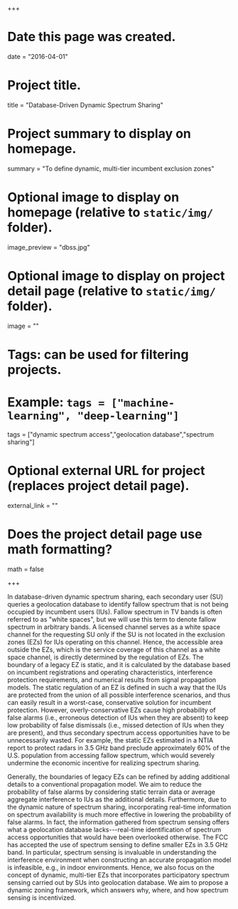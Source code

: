 +++
# Date this page was created.
date = "2016-04-01"

# Project title.
title = "Database-Driven Dynamic Spectrum Sharing"

# Project summary to display on homepage.
summary = "To define dynamic, multi-tier incumbent exclusion zones"

# Optional image to display on homepage (relative to `static/img/` folder).
image_preview = "dbss.jpg"

# Optional image to display on project detail page (relative to `static/img/` folder).
image = ""

# Tags: can be used for filtering projects.
# Example: `tags = ["machine-learning", "deep-learning"]`
tags = ["dynamic spectrum access","geolocation database","spectrum sharing"]

# Optional external URL for project (replaces project detail page).
external_link = ""

# Does the project detail page use math formatting?
math = false

+++

In database-driven dynamic spectrum sharing, each secondary user (SU) queries a geolocation database to identify fallow spectrum that is not being occupied by incumbent users (IUs). Fallow spectrum in TV bands is often referred to as "white spaces", but we will use this term to denote fallow spectrum in arbitrary bands. A licensed channel serves as a white space channel for the requesting SU only if the SU is not located in the exclusion zones (EZs) for IUs operating on this channel. Hence, the accessible area outside the EZs, which is the service coverage of this channel as a white space channel, is directly determined by the regulation of EZs. The boundary of a legacy EZ is static, and it is calculated by the database based on incumbent registrations and operating characteristics, interference protection requirements, and numerical results from signal propagation models. The static regulation of an EZ is defined in such a way that the IUs are protected from the union of all possible interference scenarios, and thus can easily result in a worst-case, conservative solution for incumbent protection. However, overly-conservative EZs cause high probability of false alarms (i.e., erroneous detection of IUs when they are absent) to keep low probability of false dismissals (i.e., missed detection of IUs when they are present), and thus secondary spectrum access opportunities have to be unnecessarily wasted. For example, the static EZs estimated in a NTIA report to protect radars in 3.5 GHz band preclude approximately 60% of the U.S. population from accessing fallow spectrum, which would severely undermine the economic incentive for realizing spectrum sharing.

Generally, the boundaries of legacy EZs can be refined by adding additional details to a conventional propagation model. We aim to reduce the probability of false alarms by considering static terrain data or average aggregate interference to IUs as the additional details. Furthermore, due to the dynamic nature of spectrum sharing, incorporating real-time information on spectrum availability is much more effective in lowering the probability of false alarms. In fact, the information gathered from spectrum sensing offers what a geolocation database lacks---real-time identification of spectrum access opportunities that would have been overlooked otherwise. The FCC has accepted the use of spectrum sensing to define smaller EZs in 3.5 GHz band. In particular, spectrum sensing is invaluable in understanding the interference environment when constructing an accurate propagation model is infeasible, e.g., in indoor environments. Hence, we also focus on the concept of dynamic, multi-tier EZs that incorporates participatory spectrum sensing carried out by SUs into geolocation database. We aim to propose a dynamic zoning framework, which answers why, where, and how spectrum sensing is incentivized.


